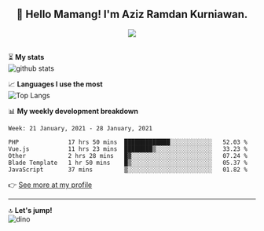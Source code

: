 <h2 align="center">👋 Hello Mamang! I'm Aziz Ramdan Kurniawan.</h2>  
<p align="center">
  <img src="https://komarev.com/ghpvc/?username=azizramdan"> <br><br>
</p>
    
⏳ **My stats**  
![github stats](https://github-readme-stats.vercel.app/api?username=azizramdan&show_icons=true&count_private=true&title_color=000&hide_border=true&hide_title=true)  

📈 **Languages I use the most**  
![Top Langs](https://github-readme-stats.vercel.app/api/top-langs/?username=azizramdan&layout=compact&langs_count=6&hide=tsql&hide_border=true&hide_title=true&exclude_repo=Futsal-Go,Futsal-Go-Admin,Sistem-Informasi-Sensus-Harian-Rawat-Inap)  

📊 **My weekly development breakdown**
<!--START_SECTION:waka-->
```text
Week: 21 January, 2021 - 28 January, 2021

PHP              17 hrs 50 mins  █████████████░░░░░░░░░░░░   52.03 % 
Vue.js           11 hrs 23 mins  ████████▒░░░░░░░░░░░░░░░░   33.23 % 
Other            2 hrs 28 mins   █▓░░░░░░░░░░░░░░░░░░░░░░░   07.24 % 
Blade Template   1 hr 50 mins    █▒░░░░░░░░░░░░░░░░░░░░░░░   05.37 % 
JavaScript       37 mins         ▒░░░░░░░░░░░░░░░░░░░░░░░░   01.82 % 
```
<!--END_SECTION:waka-->
👉 [See more at my profile](https://wakatime.com/@azizramdan)
***
🔝 **Let's jump!**  
![dino](https://raw.githubusercontent.com/azizramdan/azizramdan/master/dino.gif)  
